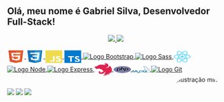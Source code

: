 ## Olá, meu nome é Gabriel Silva, Desenvolvedor Full-Stack!
<div align="center">
  <a href="https://github.com/GabeSilvaDev">
  <img height="180em" src="https://github-readme-stats.vercel.app/api?username=GabeSilvaDev&show_icons=true&theme=dracula&include_all_commits=true&count_private=true"/>
  <img height="180em" src="https://github-readme-stats.vercel.app/api/top-langs/?username=GabeSilvaDev&layout=compact&langs_count=7&theme=dracula"/>
</div>
<div style="display: inline_block"><br>
  <img align="center" alt="Logo HTML" height="30" width="40" src="https://raw.githubusercontent.com/devicons/devicon/master/icons/html5/html5-original.svg">
    <img align="center" alt="Logo CSS" height="30" width="40" src="https://raw.githubusercontent.com/devicons/devicon/master/icons/css3/css3-original.svg">
  <img align="center" alt="Logo Javascript" height="30" width="40" src="https://raw.githubusercontent.com/devicons/devicon/master/icons/javascript/javascript-plain.svg">
  <img align="center" alt="Logo Typescript" height="30" width="40" src="https://raw.githubusercontent.com/devicons/devicon/master/icons/typescript/typescript-plain.svg">
  <img align="center" alt="Logo Bootstrap" height="30" width="40" src="https://github.com/Alexander-Pop/devicons/blob/master/icons/bootstrap/bootstrap-plain.svg">
  <img align="center" alt="Logo Sass" height="30" width="40" src="https://github.com/Alexander-Pop/devicons/blob/master/icons/sass/sass-original.svg">
  <img align="center" alt="Logo React" height="30" width="40" src="https://raw.githubusercontent.com/devicons/devicon/master/icons/react/react-original.svg">
  <img align="center" alt="Logo Node" height="30" width="40" src="https://github.com/Alexander-Pop/devicons/blob/master/icons/nodejs/nodejs-original.svg">
  <img align="center" alt="Logo Express" height="30" width="40" src="https://github.com/Alexander-Pop/devicons/blob/master/icons/express/express-original.svg">
  <img align="center" alt="Logo NestJs" height="30" width="40" src="https://raw.githubusercontent.com/devicons/devicon/master/icons/nestjs/nestjs-plain.svg">
  <img align="center" alt="Logo PHP" height="30" width="40" src="https://raw.githubusercontent.com/devicons/devicon/master/icons/php/php-original.svg">
  <img align="center" alt="Logo MySQL" height="30" width="40" src="https://raw.githubusercontent.com/devicons/devicon/master/icons/mysql/mysql-plain-wordmark.svg">
  <img align="center" alt="Logo Git" height="30" width="40" src="https://github.com/Alexander-Pop/devicons/blob/master/icons/git/git-original.svg">
  <img align="right" alt="Ilustração minha" height="150" style="border-radius:50px;" src="https://i.imgur.com/2b1HIcL.jpg">
</div>

  ##
 
<div> 
  <a href="https://www.instagram.com/bielzinsilva14/" target="_blank"><img src="https://img.shields.io/badge/-Instagram-%23E4405F?style=for-the-badge&logo=instagram&logoColor=white" target="_blank"></a>
  <a href = "mailto:gabriel.silva@contatodev.com.br"><img src="https://img.shields.io/badge/-Gmail-%23333?style=for-the-badge&logo=gmail&logoColor=white" target="_blank"></a>
  <a href="https://www.linkedin.com/in/gabriel-rodrigues-da-silva-28a51124b/" target="_blank"><img src="https://img.shields.io/badge/-LinkedIn-%230077B5?style=for-the-badge&logo=linkedin&logoColor=white" target="_blank"></a>
</div>
